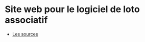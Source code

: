 # Site web pour le logiciel de loto associatif
- [Les sources](https://github.com/florian-mollin/loto-associatif-app)
